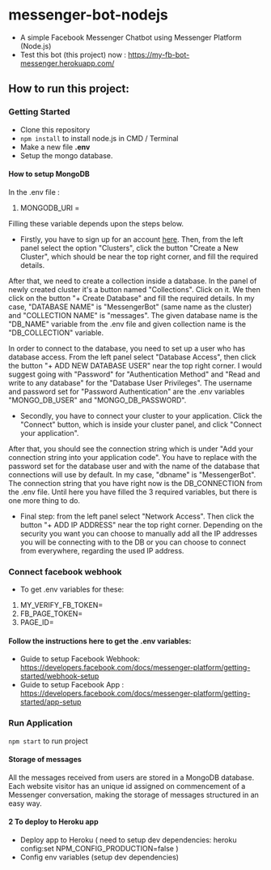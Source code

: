 # messenger-bot-nodejs
- A simple Facebook Messenger Chatbot using Messenger Platform (Node.js)
- Test this bot (this project) now : https://my-fb-bot-messenger.herokuapp.com/

## How to run this project:
### Getting Started
-  Clone this repository
-   `npm install`  to install node.js in CMD / Terminal
- Make a new file **.env**
- Setup the mongo database.
#### How to setup MongoDB

In the .env file :

1. MONGODB_URI = 

Filling these variable depends upon the steps below.

- Firstly, you have to sign up for an account [here](https://account.mongodb.com/account/register?n=%2Fv2%2F5f4fed9616fc651a9ef5d934&nextHash=%23clusters). Then, from the left panel select the option "Clusters", click the button "Create a New Cluster", which should be near the top right corner, and fill the required details.

After that, we need to create a collection inside a database. In the panel of newly created cluster it's a button named "Collections". Click on it. We then click on the button "+ Create Database" and fill the required details. In my case, "DATABASE NAME" is "MessengerBot" (same name as the cluster) and "COLLECTION NAME" is "messages". 
The given database name is the "DB_NAME" variable from the .env file and given collection name is the "DB_COLLECTION" variable.

In order to connect to the database, you need to set up a user who has database access. From the left panel select "Database Access", then click the button "+ ADD NEW DATABASE USER" near the top right corner. I would suggest going with "Password" for "Authentication Method" and "Read and write to any database" for the "Database User Privileges". The username and password set for "Password Authentication" are the .env variables "MONGO_DB_USER" and "MONGO_DB_PASSWORD".

- Secondly, you have to connect your cluster to your application. Click the "Connect" button, which is inside your cluster panel, and click "Connect your application".

After that, you should see the connection string which is under "Add your connection string into your application code". You have to replace <password> with the password set for the database user and <dbname> with the name of the database that connections will use by default. In my case, "dbname" is "MessengerBot". 
The connection string that you have right now is the DB_CONNECTION from the .env file. Until here you have filled the 3 required variables, but there is one more thing to do.

- Final step: from the left panel select "Network Access". Then click the button "+ ADD IP ADDRESS" near the top right corner. Depending on the security you want you can choose to manually add all the IP addresses you will be connecting with to the DB or you can choose to connect from everywhere, regarding the used IP address.

### Connect facebook webhook
- To get .env variables for these:
1. MY_VERIFY_FB_TOKEN=
2. FB_PAGE_TOKEN=
3. PAGE_ID=
#### Follow the instructions here to get the .env variables:
- Guide to setup Facebook Webhook: https://developers.facebook.com/docs/messenger-platform/getting-started/webhook-setup
- Guide to setup Facebook App : https://developers.facebook.com/docs/messenger-platform/getting-started/app-setup

### Run Application 
```npm start``` to run project 
#### Storage of messages

All the messages received from users are stored in a MongoDB database. Each website visitor has an unique id assigned on commencement of a Messenger conversation, making the storage of messages structured in an easy way.

#### 2 To deploy to Heroku app
- Deploy app to Heroku ( need to setup dev dependencies:
heroku config:set NPM_CONFIG_PRODUCTION=false
)
- Config env variables (setup dev dependencies)

